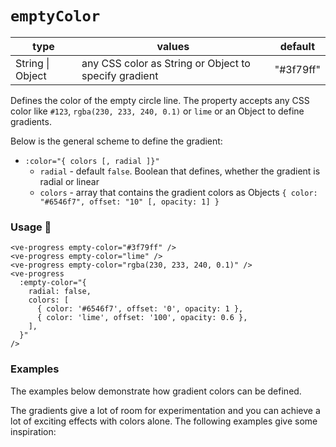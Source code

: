 # `emptyColor`

<Badge class="mt-2" type="success" text="Animated" />

| type             | values                                                | default   |
| ---------------- | ----------------------------------------------------- | --------- |
| String \| Object | any CSS color as String or Object to specify gradient | "#3f79ff" |

Defines the color of the empty circle line. The property accepts any CSS color like `#123`, `rgba(230, 233, 240, 0.1)`
or `lime` or an Object to define gradients.

Below is the general scheme to define the gradient:

- `:color="{ colors [, radial ]}"`
  - `radial` - default `false`. Boolean that defines, whether the gradient is radial or linear
  - `colors` - array that contains the gradient colors as Objects `{ color: "#6546f7", offset: "10" [, opacity: 1] }`

### Usage 📜

```vue
<ve-progress empty-color="#3f79ff" />
<ve-progress empty-color="lime" />
<ve-progress empty-color="rgba(230, 233, 240, 0.1)" />
<ve-progress
  :empty-color="{
    radial: false,
    colors: [
      { color: '#6546f7', offset: '0', opacity: 1 },
      { color: 'lime', offset: '100', opacity: 0.6 },
    ],
  }"
/>
```

### Examples

<example-container class="mb-16">
<template #default="{ progress, loading, slider, noData, determinate }">
<v-e-p class="mr-2" :size="160" :progress="progress" :loading="loading" :no-data="noData" :determinate="determinate" empty-color="DimGray"/>
<v-e-p class="mr-2" :size="160" :progress="progress" :loading="loading" :no-data="noData" :determinate="determinate" empty-color="#1ABC9C"/>
<v-e-p class="mr-2" :size="160" :progress="progress" :loading="loading" :no-data="noData" :determinate="determinate" empty-color="rgba(255, 87, 51, 0.7)"/>
<empty-color-random :progress="progress" :loading="loading" :no-data="noData" :determinate="determinate"/>
</template>
<template #code="{ progress }">
<CodeGroup>
<CodeGroupItem >

```vue:no-v-pre
<template>
  <ve-progress :progress="{{ progress }}" empty-color="DimGray"/>
  <ve-progress :progress="{{ progress }}" empty-color="#1ABC9C"/>
  <ve-progress :progress="{{ progress }}" empty-color="rgba(255, 87, 51, 0.7)"/>
</template>
```

</CodeGroupItem>
</CodeGroup>
</template>
</example-container>

The examples below demonstrate how gradient colors can be defined.

<empty-color-gradient class="mb-16">
<template #code="{ progress }">
<CodeGroup>
<CodeGroupItem >

```vue:no-v-pre
<template>
  <ve-progress :progress="{{ progress }}" :empty-color="gradient1"/>
  <ve-progress :progress="{{ progress }}" :empty-color="gradient2"/>
  <ve-progress :progress="{{ progress }}" :empty-color="gradient3"/>
</template>
<script>
  export default {
    data: () => ({
      gradient1: {
        colors: [
          {
            color: "#3498DB",
            offset: "0",
            opacity: 0.5
          },
          {
            color: "rgb(72, 201, 176)",
            offset: "25"
          },
          {
            color: "hsl(48, 89%, 60%, 0.2)",
            offset: "50"
          },
          {
            color: "Crimson",
            offset: "75"
          },
          {
            color: "#8A2BE2",
            offset: "100"
          }
        ]
      },
      gradient2: {
        radial: true,
        colors: [
          {
            color: "#3498DB",
            offset: "0",
            opacity: 0.5
          },
          {
            color: "rgb(72, 201, 176)",
            offset: "25"
          },
          {
            color: "hsl(48, 89%, 60%, 0.2)",
            offset: "50"
          },
          {
            color: "Crimson",
            offset: "75"
          },
          {
            color: "#8A2BE2",
            offset: "100"
          }
        ]
      },
    }),
}
</script>
```

</CodeGroupItem>
</CodeGroup>
</template>
</empty-color-gradient>


The gradients give a lot of room for experimentation and you can achieve a lot of exciting effects with colors alone.
The following examples give some inspiration:

<empty-color-gradient-crazy>
<template #code="{ progress }">
<CodeGroup>
<CodeGroupItem >

```vue:no-v-pre
<template>
  <ve-progress :progress="{{ progress }}" :empty-color="gradient1" :thickness="5" :empty-thickness="40"/>
  <ve-progress :progress="{{ progress }}" :empty-color="gradient2" line="butt" line-mode="in-over" :thickness="2" :empty-thickness="100"/>
  <ve-progress :progress="{{ progress }}" :empty-color="gradient3" line-mode="out-over" :thickness="2" :empty-thickness="20"/>
  <ve-progress :progress="{{ progress }}" :empty-color="gradient4" line-mode="out-over" :thickness="10" :empty-thickness="20"/>
  <ve-progress :progress="{{ progress }}" :empty-color="gradient5" line-mode="out-over" :thickness="5" :empty-thickness="20"/>
  <ve-progress :progress="{{ progress }}" :empty-color="gradient6" line="butt" :thickness="4" :empty-thickness="100"/>
</template>
<script>
  export default {
    data: () => ({
      gradient1: {
      radial: true,
      colors: [
        {
          color: "#3260FC",
          offset: "50",
          opacity: "0.15",
        },
        {
          color: "#3260FC",
          offset: "70",
          opacity: "0.15",
        },
        {
          color: "#3260FC",
          offset: "70",
          opacity: "0.1",
        },
        {
          color: "#3260FC",
          offset: "90",
          opacity: "1",
        },
        {
          color: "#3260FC",
          offset: "60",
          opacity: "1",
        },
        {
          color: "#3260FC",
          offset: "0",
          opacity: "0",
        },
      ],
    },
    gradient2: {
      radial: true,
      colors: [
        {
          color: "#8A2BE2",
          offset: "0",
          opacity: 0.5,
        },
        {
          color: "#8A2BE2",
          offset: "98",
          opacity: 0.5,
        },
        {
          color: "#3260FC",
          offset: "99",
          opacity: 1,
        },
        {
          color: "#3260FC",
          offset: "100",
          opacity: 1,
        },
      ],
    },
    gradient3: {
      radial: true,
      colors: [
        {
          color: "#3260FC",
          offset: "96",
          opacity: 1,
        },
        {
          color: "#3260FC",
          offset: "98",
          opacity: 1,
        },
        {
          color: "#e6e9f0",
          offset: "99.9",
          opacity: 1,
        },
        {
          color: "#3260FC",
          offset: "100",
          opacity: 1,
        },
      ],
    },
    gradient4: {
      radial: true,
      colors: [
        {
          color: "#3260FC",
          offset: "49",
          opacity: 1,
        },
        {
          color: "black",
          offset: "50",
          opacity: 0,
        },
        {
          color: "black",
          offset: "90",
          opacity: 0,
        },
        {
          color: "#3260FC",
          offset: "95",
          opacity: 1,
        },
        {
          color: "#3260FC",
          offset: "100",
          opacity: 0.2,
        },
      ],
    },
    gradient5: {
      radial: true,
      colors: [
        {
          color: "#3260FC",
          offset: "49",
          opacity: 1,
        },
        {
          color: "#3260FC",
          offset: "80",
          opacity: 1,
        },
        {
          color: "#3260FC",
          offset: "100",
          opacity: 0,
        },
      ],
    },
    gradient6: {
      radial: true,
      colors: [
        {
          color: "#3260FC",
          offset: "89",
          opacity: 0,
        },
        {
          color: "#3260FC",
          offset: "91",
          opacity: 1,
        },
        {
          color: "#3260FC",
          offset: "93",
          opacity: 0,
        },
        {
          color: "#3260FC",
          offset: "95",
          opacity: 1,
        },
        {
          color: "#3260FC",
          offset: "97",
          opacity: 0,
        },
        {
          color: "#3260FC",
          offset: "99",
          opacity: 1,
        },
        {
          color: "#3260FC",
          offset: "100",
          opacity: 0,
        },
      ],
    },
    gradient7: {
      radial: true,
      colors: [
        {
          color: "#3260FC",
          offset: "88",
          opacity: 0,
        },
        {
          color: "#D4AC0D",
          offset: "90",
          opacity: 0,
        },
        {
          color: "#27AE60",
          offset: "93",
          opacity: 1,
        },
        {
          color: "#E74C3C",
          offset: "96",
          opacity: 1,
        },
        {
          color: "#3260FC",
          offset: "99",
          opacity: 1,
        },
        {
          color: "#3260FC",
          offset: "100",
          opacity: 0,
        },
      ],
    },
  }),
}
</script>
```

</CodeGroupItem>
</CodeGroup>
</template>
</empty-color-gradient-crazy>
